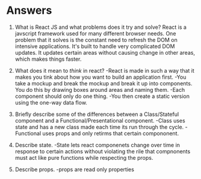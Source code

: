 # Answers

1.  What is React JS and what problems does it try and solve?
      React is a javscript framework used for many different browser needs. One problem that it solves is the constant need to refresh the DOM on intensive applications.
      It's built to handle very complicated DOM updates. It updates certain areas without causing change in other areas, which makes things faster.
      
1.  What does it mean to _think_ in react?
      -React is made in such a way that it makes you tink about how you want to build an application first. 
      -You take a mockup and break the mockup and break it up into components. You do this by drawing boxes around areas and naming them.
      -Each component should only do one thing.
      -You then create a static version using the one-way data flow.


1.  Briefly describe some of the differences between a Class/Stateful component and a Functional/Presentational component.
      -Class uses state and has a new class made each time its run through the cycle.
      -Functional uses props and only retirms that certain compononent.

1.  Describe state.
      -State lets react componenets change over time in response to certain actions without violating the rile that compnonents must act like pure functions while respecting the props.

1.  Describe props.
      -props are read only properties

